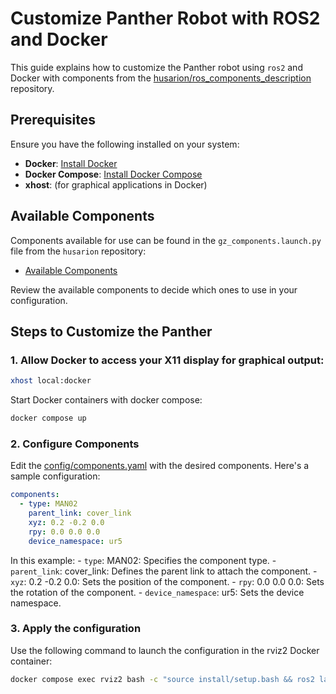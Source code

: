 # Customize Panther Robot with ROS2 and Docker

This guide explains how to customize the Panther robot using `ros2` and Docker with components from the [husarion/ros_components_description](https://github.com/husarion/ros_components_description) repository.

## Prerequisites

Ensure you have the following installed on your system:

- **Docker**: [Install Docker](https://docs.docker.com/get-docker/)
- **Docker Compose**: [Install Docker Compose](https://docs.docker.com/compose/install/)
- **xhost**: (for graphical applications in Docker)

## Available Components

Components available for use can be found in the `gz_components.launch.py` file from the `husarion` repository:

- [Available Components](https://github.com/husarion/ros_components_description/blob/ros2/launch/gz_components.launch.py#L66)

Review the available components to decide which ones to use in your configuration.

## Steps to Customize the Panther

### 1. Allow Docker to access your X11 display for graphical output:

```bash
xhost local:docker
```

Start Docker containers with docker compose:

```bash
docker compose up
```

### 2. Configure Components

Edit the [config/components.yaml](config/components.yaml) with the desired components. Here's a sample configuration:

```yaml
components:
  - type: MAN02
    parent_link: cover_link
    xyz: 0.2 -0.2 0.0
    rpy: 0.0 0.0 0.0
    device_namespace: ur5
```

In this example:
    - `type`: MAN02: Specifies the component type.
    - `parent_link`: cover_link: Defines the parent link to attach the component.
    - `xyz`: 0.2 -0.2 0.0: Sets the position of the component.
    - `rpy`: 0.0 0.0 0.0: Sets the rotation of the component.
    - `device_namespace`: ur5: Sets the device namespace.

### 3. Apply the configuration

Use the following command to launch the configuration in the rviz2 Docker container:

```bash
docker compose exec rviz2 bash -c "source install/setup.bash && ros2 launch /ros2_ws/src/panther_ros/panther_description/launch/overwrite_robot_description.launch.py components_config_path:=/config/components.yaml"
```
